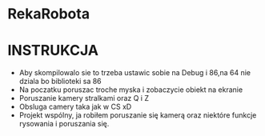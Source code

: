 # RekaRobota
# INSTRUKCJA
  - Aby skompilowalo sie to trzeba ustawic sobie na Debug i 86,na 64 nie dziala bo biblioteki sa 86
  - Na poczatku poruszac troche myska i zobaczycie obiekt na ekranie
  - Poruszanie kamery stralkami oraz Q i Z
  - Obsluga camery taka jak w CS xD 
  - Projekt wspólny, ja robiłem poruszanie się kamerą oraz niektóre funkcje rysowania i poruszania się.

